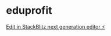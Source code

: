# eduprofit

[Edit in StackBlitz next generation editor ⚡️](https://stackblitz.com/~/github.com/Thubez/eduprofit)